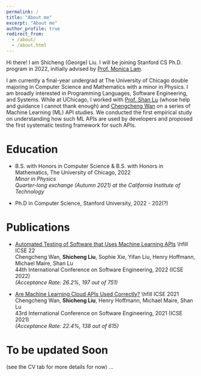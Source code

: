 ```yaml
---
permalink: /
title: "About me"
excerpt: "About me"
author_profile: true
redirect_from: 
  - /about/
  - /about.html
---
```


Hi there! I am Shicheng (George) Liu. I will be joining Stanford CS Ph.D. program in 2022, initially advised by [Prof. Monica Lam](https://suif.stanford.edu/~lam/).

I am currently a final-year undergrad at The University of Chicago double majoring in Computer Science and Mathematics with a minor in Physics. I am broadly interested in Programming Languages, Software Engineering, and Systems. While at UChicago, I worked with [Prof. Shan Lu](http://people.cs.uchicago.edu/~shanlu/) (whose help and guidance I cannot thank enough) and [Chengcheng Wan](https://people.cs.uchicago.edu/~cwan/) on a series of Machine Learning (ML) API studies. We conducted the first empirical study on understanding how such ML APIs are used by developers and proposed the first systematic testing framework for such APIs.

<!-- Take a look at my CV [here](http://george1459.github.io/files/Shicheng_Liu_CV_publish.pdf) while my site is still under construction! -->

Education
======
* B.S. with Honors in Computer Science \& B.S. with Honors in Mathematics, The University of Chicago, 2022 <br />
  *Minor in Physics* <br />
  *Quarter-long exchange (Autumn 2021) at the California Institute of Technology*

* Ph.D in Computer Science, Stanford University, 2022 - 202(?)

Publications
======
* [Automated Testing of Software that Uses Machine Learning APIs]({https://people.cs.uchicago.edu/~cwan/paper/ml_api_test.pdf}) \hfill  ICSE 22 <br />
  Chengcheng Wan, **Shicheng Liu**, Sophie Xie, Yifan Liu, Henry Hoffmann, Michael Maire, Shan Lu <br />
  44th International Conference on Software Engineering, 2022 (ICSE 2022) <br />
  *(Acceptance Rate: 26.2\%, 197 out of 751)*
  
* [Are Machine Learning Cloud APIs Used Correctly?](http://people.cs.uchicago.edu/~cwan/paper/ml_api.pdf) \hfill ICSE 2021 <br />
  Chengcheng Wan, **Shicheng Liu**, Henry Hoffmann, Michael Maire, Shan Lu <br />
  43rd International Conference on Software Engineering, 2021 (ICSE 2021) <br />
  *(Acceptance Rate: 22.4\%, 138 out of 615)*

To be updated Soon
======
 (see the CV tab for more details for now) ...